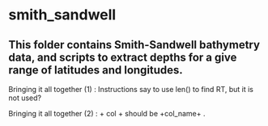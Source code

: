 
# smith_sandwell

## This folder contains Smith-Sandwell bathymetry data, and scripts to extract depths for a give range of latitudes and longitudes.

Bringing it all together (1) : Instructions say to use len() to find RT, but it is not used?

Bringing it all together (2) : + col + should be +col_name+ . 